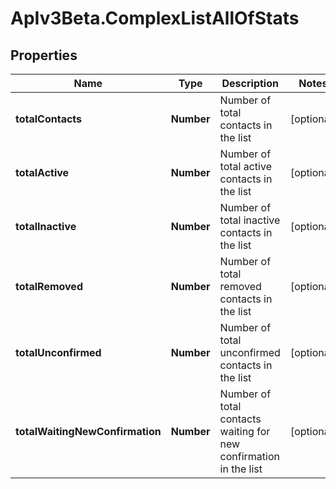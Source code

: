 # ApIv3Beta.ComplexListAllOfStats

## Properties

Name | Type | Description | Notes
------------ | ------------- | ------------- | -------------
**totalContacts** | **Number** | Number of total contacts in the list | [optional] 
**totalActive** | **Number** | Number of total active contacts in the list | [optional] 
**totalInactive** | **Number** | Number of total inactive contacts in the list | [optional] 
**totalRemoved** | **Number** | Number of total removed contacts in the list | [optional] 
**totalUnconfirmed** | **Number** | Number of total unconfirmed contacts in the list | [optional] 
**totalWaitingNewConfirmation** | **Number** | Number of total contacts waiting for new confirmation in the list | [optional] 


